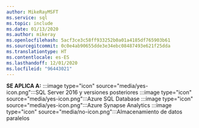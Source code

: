 ```yaml
---
author: MikeRayMSFT
ms.service: sql
ms.topic: include
ms.date: 01/13/2020
ms.author: mikeray
ms.openlocfilehash: 5acf3ce3c58ff933252b0a01a4185df765903b61
ms.sourcegitcommit: 0c0e4ab90655dde3e34ebc08487493e621f25dda
ms.translationtype: HT
ms.contentlocale: es-ES
ms.lasthandoff: 12/01/2020
ms.locfileid: "96443021"
---
```

<Token>**SE APLICA A:** :::image type="icon" source="media/yes-icon.png":::SQL Server 2016 y versiones posteriores :::image type="icon" source="media/yes-icon.png":::Azure SQL Database :::image type="icon" source="media/yes-icon.png":::Azure Synapse Analytics :::image type="icon" source="media/no-icon.png":::Almacenamiento de datos paralelos </Token>

